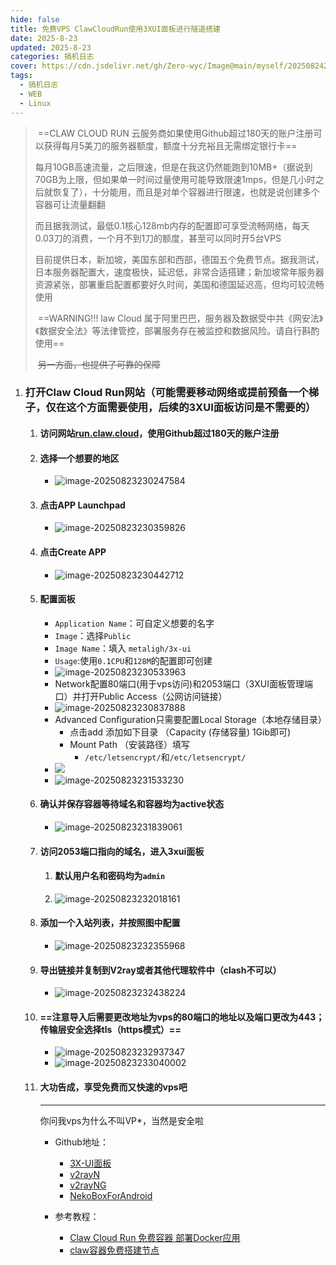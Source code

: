 ```yaml
---
hide: false
title: 免费VPS ClawCloudRun使用3XUI面板进行隧道搭建
date: 2025-8-23
updated: 2025-8-23
categories: 搞机日志
cover: https://cdn.jsdelivr.net/gh/Zero-wyc/Image@main/myself/20250824221619820.gif
tags:
  - 搞机日志
  - WEB
  - Linux
---
```


> ​	==CLAW CLOUD RUN 云服务商如果使用Github超过180天的账户注册可以获得每月5美刀的服务器额度，额度十分充裕且无需绑定银行卡==
>
> ​	每月10GB高速流量，之后限速，但是在我这仍然能跑到10MB+（据说到70GB为上限，但如果单一时间过量使用可能导致限速1mps，但是几小时之后就恢复了），十分能用，而且是对单个容器进行限速，也就是说创建多个容器可让流量翻翻<!-- more -->
>
> ​	而且据我测试，最低0.1核心128mb内存的配置即可享受流畅网络，每天0.03刀的消费，一个月不到1刀的额度，甚至可以同时开5台VPS
>
> ​	目前提供日本，新加坡，美国东部和西部，德国五个免费节点。据我测试，日本服务器配置大，速度极快，延迟低，非常合适搭建；新加坡常年服务器资源紧张，部署重启配置都要好久时间，美国和德国延迟高，但均可较流畅使用
>
> ​	==WARNING!!! law Cloud 属于阿里巴巴，服务器及数据受中共《网安法》《数据安全法》等法律管控，部署服务存在被监控和数据风险。请自行斟酌使用==
>
> ​	~~另一方面，也提供了可靠的保障~~

1. ### 打开Claw Cloud Run网站（可能需要移动网络或提前预备一个梯子，仅在这个方面需要使用，后续的3XUI面板访问是不需要的）

   1. #### 访问网站[run.claw.cloud](https://run.claw.cloud/)，使用Github超过180天的账户注册

   2. #### 选择一个想要的地区

      - ![image-20250823230247584](https://cdn.jsdelivr.net/gh/Zero-wyc/Image@main/myself/20250823230254692.png)

   3. #### 点击APP Launchpad

      - ![image-20250823230359826](https://cdn.jsdelivr.net/gh/Zero-wyc/Image@main/myself/20250823230359939.png)

   4. #### 点击Create APP

      - ![image-20250823230442712](https://cdn.jsdelivr.net/gh/Zero-wyc/Image@main/myself/20250823230442785.png)

   5. #### 配置面板

      - `Application Name`：可自定义想要的名字
      - `Image`：选择`Public`
      - `Image Name`：填入 `metaligh/3x-ui`
      - `Usage`:使用`0.1CPU`和`128M`的配置即可创建
      - ![image-20250823230533963](https://cdn.jsdelivr.net/gh/Zero-wyc/Image@main/myself/20250823230534060.png)
      - Network配置80端口(用于vps访问)和2053端口（3XUI面板管理端口）并打开Public Access（公网访问链接）
      - ![image-20250823230837888](https://cdn.jsdelivr.net/gh/Zero-wyc/Image@main/myself/20250823230837952.png)
      - Advanced Configuration只需要配置Local Storage（本地存储目录）
        - 点击add 添加如下目录 （Capacity (存储容量) 1Gib即可)
        - Mount Path （安装路径）填写
          - `/etc/letsencrypt/`和`/etc/letsencrypt/`
      - ![](https://cdn.jsdelivr.net/gh/Zero-wyc/Image@main/myself/20250823231136225.png)
      - ![image-20250823231533230](https://cdn.jsdelivr.net/gh/Zero-wyc/Image@main/myself/20250823231533363.png)

   6. #### 确认并保存容器等待域名和容器均为active状态

      - ![image-20250823231839061](https://cdn.jsdelivr.net/gh/Zero-wyc/Image@main/myself/20250823231839178.png)

   7. #### 访问2053端口指向的域名，进入3xui面板

      1. #### 默认用户名和密码均为`admin`

      2. ![image-20250823232018161](https://cdn.jsdelivr.net/gh/Zero-wyc/Image@main/myself/20250823232018277.png)

   8. #### 添加一个入站列表，并按照图中配置

      - ![image-20250823232355968](https://cdn.jsdelivr.net/gh/Zero-wyc/Image@main/myself/20250823232356075.png)

   9. #### 导出链接并复制到V2ray或者其他代理软件中（clash不可以）

      - ![image-20250823232438224](https://cdn.jsdelivr.net/gh/Zero-wyc/Image@main/myself/20250823232741500.png)

   10. #### ==注意导入后需要更改地址为vps的80端口的地址以及端口更改为443；传输层安全选择tls（https模式）==

       - ![image-20250823232937347](https://cdn.jsdelivr.net/gh/Zero-wyc/Image@main/myself/20250823232937440.png)
       - ![image-20250823233040002](https://cdn.jsdelivr.net/gh/Zero-wyc/Image@main/myself/20250823233040075.png)

   11. #### 大功告成，享受免费而又快速的vps吧

       ---

       你问我vps为什么不叫VP*，当然是安全啦

       - Github地址：
         - [3X-UI面板](https://github.com/MHSanaei/3x-ui)
         - [v2rayN](https://github.com/2dust/v2rayN)
         - [v2rayNG](https://github.com/2dust/v2rayNG)
         - [NekoBoxForAndroid](https://github.com/MatsuriDayo/NekoBoxForAndroid)

       - 参考教程：
         - [Claw Cloud Run 免费容器 部署Docker应用](https://www.youtube.com/watch?v=4vEzjeYnUQk)
         - [claw容器免费搭建节点](https://www.youtube.com/watch?v=WPkgyytwLUw&t=9s)

   